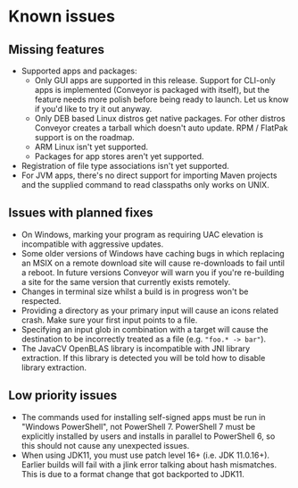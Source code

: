 # Known issues

## Missing features

* Supported apps and packages:
    * Only GUI apps are supported in this release. Support for CLI-only apps is implemented (Conveyor is packaged with itself), but the feature needs more polish before being ready to launch. Let us know if you'd like to try it out anyway.
    * Only DEB based Linux distros get native packages. For other distros Conveyor creates a tarball which doesn't auto update. RPM / FlatPak support is on the roadmap.
    * ARM Linux isn't yet supported.
    * Packages for app stores aren't yet supported.
* Registration of file type associations isn't yet supported.
* For JVM apps, there's no direct support for importing Maven projects and the supplied command to read classpaths only works on UNIX.

## Issues with planned fixes

* On Windows, marking your program as requiring UAC elevation is incompatible with aggressive updates.
* Some older versions of Windows have caching bugs in which replacing an MSIX on a remote download site will cause re-downloads to fail until a reboot. In future versions Conveyor will warn you if you're re-building a site for the same version that currently exists remotely.  
* Changes in terminal size whilst a build is in progress won't be respected.
* Providing a directory as your primary input will cause an icons related crash. Make sure your first input points to a file.
* Specifying an input glob in combination with a target will cause the destination to be incorrectly treated as a file (e.g. `"foo.* -> bar"`).
* The JavaCV OpenBLAS library is incompatible with JNI library extraction. If this library is detected you will be told how to disable library extraction.

## Low priority issues 

* The commands used for installing self-signed apps must be run in "Windows PowerShell", not PowerShell 7. PowerShell 7 must be explicitly installed by users and installs in parallel to PowerShell 6, so this should not cause any unexpected issues.
* When using JDK11, you must use patch level 16+ (i.e. JDK 11.0.16+). Earlier builds will fail with a jlink error talking about hash mismatches. This is due to a format change that got backported to JDK11.
